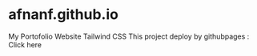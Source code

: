 # afnanf.github.io
My Portofolio Website Tailwind CSS
This project deploy by githubpages : Click here
